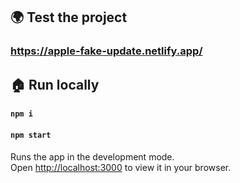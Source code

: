 
## 🌍 Test the project

### https://apple-fake-update.netlify.app/

## 🏠 Run locally

#### `npm i`
#### `npm start`

Runs the app in the development mode.\
Open [http://localhost:3000](http://localhost:3000) to view it in your browser.
